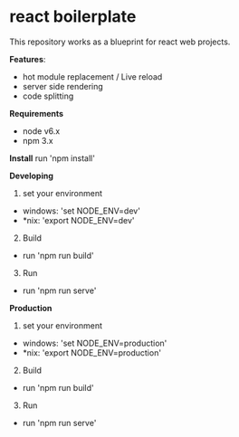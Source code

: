 # react boilerplate

This repository works as a blueprint for react web projects.

**Features**:
- hot module replacement / Live reload
- server side rendering
- code splitting

**Requirements**
- node v6.x
- npm 3.x

**Install**
run 'npm install'

**Developing**

1. set your environment
- windows: 'set NODE_ENV=dev'
- *nix: 'export NODE_ENV=dev'
2. Build
- run 'npm run build'
3. Run
- run 'npm run serve'

**Production**

1. set your environment
- windows: 'set NODE_ENV=production'
- *nix: 'export NODE_ENV=production'
2. Build
- run 'npm run build'
3. Run
- run 'npm run serve'